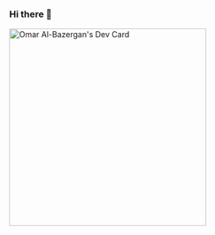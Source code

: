 ### Hi there 👋

<!--
**omara1119/omara1119** is a ✨ _special_ ✨ repository because its `README.md` (this file) appears on your GitHub profile.

Here are some ideas to get you started:

- 🔭 I’m currently working on ...
- 🌱 I’m currently learning ...
- 👯 I’m looking to collaborate on ...
- 🤔 I’m looking for help with ...
- 💬 Ask me about ...
- 📫 How to reach me: ...
- 😄 Pronouns: ...
- ⚡ Fun fact: ...
-->
<a href="https://app.daily.dev/oalbazergan"><img src="https://api.daily.dev/devcards/v2/oLg7mcQnWQGUu1dTn2EBY.png?type=default&r=z12" width="356" alt="Omar Al-Bazergan's Dev Card"/></a>
